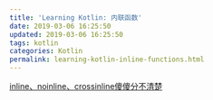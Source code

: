 ```yaml
---
title: 'Learning Kotlin: 内联函数'
date: 2019-03-06 16:25:50
updated: 2019-03-06 16:25:50
tags: kotlin
categories: Kotlin
permalink: learning-kotlin-inline-functions.html
---
```




[inline、noinline、crossinline傻傻分不清楚](https://mp.weixin.qq.com/s/qpxdSoyFB2vFs6iZpXPsHg)